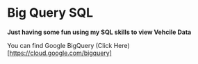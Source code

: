 # Big Query SQL
**Just having some fun using my SQL skills to view Vehcile Data**

You can find Google BigQuery (Click Here)[https://cloud.google.com/bigquery]

